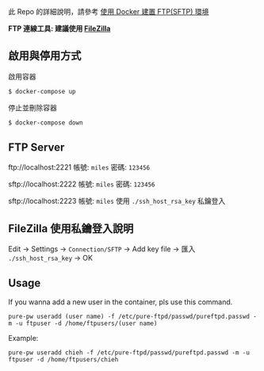 
此 Repo 的詳細說明，請參考 [使用 Docker 建置 FTP(SFTP) 環境](https://mileslin.github.io/2020/02/%E4%BD%BF%E7%94%A8-Docker-%E5%BB%BA%E7%BD%AE-FTP-SFTP-%E7%92%B0%E5%A2%83/)

**FTP 連線工具: 建議使用 [FileZilla](filezilla)**

## 啟用與停用方式

啟用容器
```bash
$ docker-compose up
```

停止並刪除容器
```bash
$ docker-compose down
```

## FTP Server
ftp://localhost:2221
帳號: `miles`
密碼: `123456`

sftp://localhost:2222
帳號: `miles`
密碼: `123456`

sftp://localhost:2223
帳號: `miles`
使用 `./ssh_host_rsa_key` 私鑰登入

## FileZilla 使用私鑰登入說明

Edit -> Settings -> `Connection/SFTP` -> Add key file  -> 匯入 `./ssh_host_rsa_key` -> OK

## Usage

If you wanna add a new user in the container, pls use this command.

```
pure-pw useradd (user name) -f /etc/pure-ftpd/passwd/pureftpd.passwd -m -u ftpuser -d /home/ftpusers/(user name)
```

Example:

```
pure-pw useradd chieh -f /etc/pure-ftpd/passwd/pureftpd.passwd -m -u ftpuser -d /home/ftpusers/chieh
```